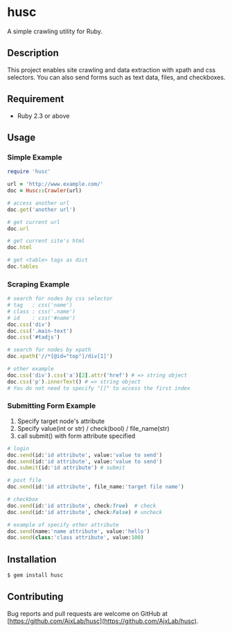 husc
=======

A simple crawling utility for Ruby.


## Description
This project enables site crawling and data extraction with xpath and css selectors. You can also send forms such as text data, files, and checkboxes.


## Requirement

- Ruby 2.3 or above


## Usage
### Simple Example
```ruby
require 'husc'

url = 'http://www.example.com/'
doc = Husc::Crawler(url)

# access another url
doc.get('another url')

# get current url
doc.url

# get current site's html
doc.html

# get <table> tags as dict
doc.tables
```

### Scraping Example
```ruby
# search for nodes by css selector
# tag   : css('name')
# class : css('.name')
# id    : css('#name')
doc.css('div')
doc.css('.main-text')
doc.css('#tadjs')

# search for nodes by xpath
doc.xpath('//*[@id="top"]/div[1]')

# other example
doc.css('div').css('a')[2].attr('href') # => string object
doc.css('p').innerText() # => string object
# You do not need to specify "[]" to access the first index
```

### Submitting Form Example
1. Specify target node's attribute
2. Specify value(int or str) / check(bool) / file_name(str)
3. call submit() with form attribute specified
```ruby
# login
doc.send(id:'id attribute', value:'value to send')
doc.send(id:'id attribute', value:'value to send')
doc.submit(id:'id attribute') # submit

# post file
doc.send(id:'id attribute', file_name:'target file name')

# checkbox
doc.send(id:'id attribute', check:True)  # check
doc.send(id:'id attribute', check:False) # uncheck

# example of specify other attribute
doc.send(name:'name attribute', value:'hello')
doc.send(class:'class attribute', value:100)
```




## Installation
```sh
$ gem install husc
```


## Contributing
Bug reports and pull requests are welcome on GitHub at [https://github.com/AjxLab/husc](https://github.com/AjxLab/husc).

